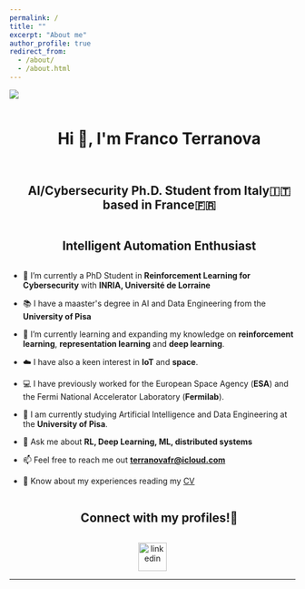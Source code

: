 ```yaml
---
permalink: /
title: ""
excerpt: "About me"
author_profile: true
redirect_from: 
  - /about/
  - /about.html
---
```



<!--horizontal divider(gradiant)-->
<img src="https://user-images.githubusercontent.com/73097560/115834477-dbab4500-a447-11eb-908a-139a6edaec5c.gif">

<!--h1 without bottom border-->
<div id="user-content-toc">
  <ul align="center">
    <summary><h1 style="display: inline-block">Hi 👋, I'm Franco Terranova</h1></summary>
  </ul>
</div>



<!--h2 without bottom border-->
<div id="user-content-toc">
  <ul align="center">
    <summary><h2 style="display: inline-block">AI/Cybersecurity Ph.D. Student from Italy🇮🇹 based in France🇫🇷</h2><br><h2 style="display: inline-block">Intelligent Automation Enthusiast</h2></summary>
  </ul>
</div>


<!--Intro start-->
- 🔭 I’m currently a PhD Student in **Reinforcement Learning for Cybersecurity** with **INRIA, Université de Lorraine**

- 📚 I have a maaster's degree in AI and Data Engineering from the **University of Pisa**

- 🌱 I’m currently learning and expanding my knowledge on **reinforcement learning**, **representation learning** and **deep learning**.

- ☁️ I have also a keen interest in **IoT** and **space**. 

- 💻 I have previously worked for the European Space Agency (**ESA**) and the Fermi National Accelerator Laboratory (**Fermilab**).

- 🏫 I am currently studying Artificial Intelligence and Data Engineering at the **University of Pisa**. 

- 💬 Ask me about **RL, Deep Learning, ML, distributed systems**

- 📫 Feel free to reach me out **terranovafr@icloud.com**

- 📄 Know about my experiences reading my <a href="https://github.com/terranovaa/terranovaa/blob/main/CV.pdf" target="blank">CV</a>

<!--Intro end-->




<!-- Connect with me -->
<!--h2 without bottom border-->
<div id="user-content-toc">
  <ul align="center">
    <summary><h2 style="display: inline-block">Connect with my profiles!🤝</h2></summary>
  </ul>
</div>

<!--icons and links-->
<p align="center">
<a href="https://www.linkedin.com/in/franco-terranova-1092b316a/" target="blank"><img align="center" src="https://user-images.githubusercontent.com/88904952/234979284-68c11d7f-1acc-4f0c-ac78-044e1037d7b0.png" alt="linkedin" height="50" width="50" /></a>  
</p>

----------------------------------------------------------------------

